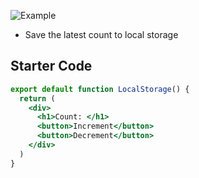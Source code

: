![Example](https://codedamn-website-assets.s3.us-east-1.amazonaws.com/uploads/06-2023/image.zM9E7ZoTD8QV_PPwEJb7f.gif)

- Save the latest count to local storage

## Starter Code

```jsx
export default function LocalStorage() {
  return (
    <div>
      <h1>Count: </h1>
      <button>Increment</button>
      <button>Decrement</button>
    </div>
  )
}
```
